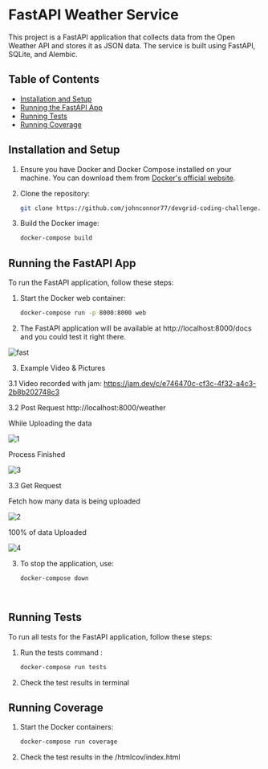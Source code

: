 # FastAPI Weather Service

This project is a FastAPI application that collects data from the Open Weather API and stores it as JSON data. The service is built using FastAPI, SQLite, and Alembic.

## Table of Contents

- [Installation and Setup](#installation-and-setup)
- [Running the FastAPI App](#running-the-fastapi-app)
- [Running Tests](#running-tests)
- [Running Coverage](#running-coverage)


## Installation and Setup

1. Ensure you have Docker and Docker Compose installed on your machine. You can download them from [Docker's official website](https://www.docker.com/get-started).

2. Clone the repository:

   ```sh
   git clone https://github.com/johnconnor77/devgrid-coding-challenge.git

3. Build the Docker image:

   ```sh
   docker-compose build

## Running the FastAPI App
To run the FastAPI application, follow these steps:

1. Start the Docker web container:

    ```sh
    docker-compose run -p 8000:8000 web
   
2. The FastAPI application will be available at http://localhost:8000/docs and you could test it right there.

![fast](https://github.com/user-attachments/assets/222bcb74-7c30-43e0-b17a-263c2160224a)

3. Example Video & Pictures

 3.1 Video recorded with jam: https://jam.dev/c/e746470c-cf3c-4f32-a4c3-2b8b202748c3


 3.2 Post Request http://localhost:8000/weather

 While Uploading the data

![1](https://github.com/user-attachments/assets/6402662f-f08a-4c57-bd81-115d3b0afdf2)

Process Finished


![3](https://github.com/user-attachments/assets/4f179a5e-cf6e-4e91-b5f4-184b234fad5a)

 3.3 Get Request  

 Fetch how many data is being uploaded

![2](https://github.com/user-attachments/assets/032545be-739b-439c-b1d7-6147fe5fdf27)

100% of data Uploaded


![4](https://github.com/user-attachments/assets/50207152-87ab-44be-90d1-9c2ae6bfd475)


3. To stop the application, use:

    ```sh
    docker-compose down



   
## Running Tests

To run all tests for the FastAPI application, follow these steps:

  
1. Run the tests command :

    ```sh
    docker-compose run tests
   
3. Check the test results in terminal


## Running Coverage 

1. Start the Docker containers:

    ```sh
    docker-compose run coverage

2. Check the test results in the /htmlcov/index.html
